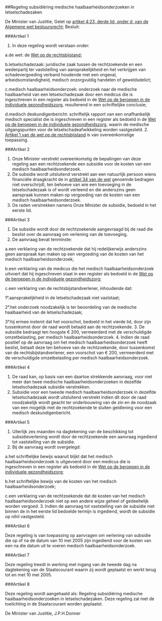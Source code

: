 <meta http-equiv='Content-Type' content='text/html; charset=utf-8' />

##Regeling subsidiëring medische haalbaarheidsonderzoeken in letselschadezaken

De Minister van Justitie,
Gelet op [artikel 4:23, derde lid, onder d, van de Algemene wet bestuursrecht](../../../../../../../../wet/algemene/wet/bestuursrecht/BWBR0005537/README.md);
Besluit:

###Artikel 1 

1. In deze regeling wordt verstaan onder:

a.de wet: de [Wet op de rechtsbijstand](../../../../../../../../wet/wet/op/de/rechtsbijstand/BWBR0006368/README.md);

b.letselschadezaak: juridische zaak tussen de rechtzoekende en een wederpartij ter vaststelling van aansprakelijkheid en het verkrijgen van schadevergoeding verband houdende met een ongeval, arbeidsomstandigheid, medisch onzorgvuldig handelen of geweldsdelict;

c.medisch haalbaarheidsonderzoek: onderzoek naar de medische haalbaarheid van een letselschadezaak door een medicus die is ingeschreven in een register als bedoeld in de [Wet op de beroepen in de individuele gezondheidszorg](../../../../../../../../wet/wet/op/de/beroepen/in/de/individuele/gezondheidszorg/BWBR0006251/README.md), resulterend in een schriftelijke conclusie;

d.medisch deskundigenbericht: schriftelijk rapport van een onafhankelijk medisch specialist die is ingeschreven in een register als bedoeld in de [Wet op de beroepen in de individuele gezondheidszorg](../../../../../../../../wet/wet/op/de/beroepen/in/de/individuele/gezondheidszorg/BWBR0006251/README.md), waarin de medische uitgangspunten voor de letselschadeafwikkeling worden vastgesteld.
2. [Artikel 1 van de wet op de rechtsbijstand](../../../../../../../../wet/wet/op/de/rechtsbijstand/BWBR0006368/README.md) is van overeenkomstige toepassing.

###Artikel 2 

1. Onze Minister verstrekt overeenkomstig de bepalingen van deze regeling aan een rechtzoekende een subsidie voor de kosten van een medisch haalbaarheidsonderzoek.
2. De subsidie wordt uitsluitend verstrekt aan een natuurlijk persoon wiens financiële draagkracht de in [artikel 34 van de wet](../../../../../../../../wet/wet/op/de/rechtsbijstand/BWBR0006368/README.md) genoemde bedragen niet overschrijdt, ten behoeve van wie een toevoeging in de letselschadezaak is of wordt verleend en die anderszins geen aanspraak kunnen maken op vergoeding van de kosten van een medisch haalbaarheidsonderzoek.
3. De raden verstrekken namens Onze Minister de subsidie, bedoeld in het eerste lid.

###Artikel 3 

1. De subsidie wordt door de rechtzoekende aangevraagd bij de raad die beslist over de aanvraag om verlening van de toevoeging.
2. De aanvraag bevat tenminste:

a.een verklaring van de rechtzoekende dat hij redelijkerwijs anderszins geen aanspraak kan maken op een vergoeding van de kosten van het medisch haalbaarheidsonderzoek;

b.een verklaring van de medicus die het medisch haalbaarheidsonderzoek uitvoert dat hij ingeschreven staat in een register als bedoeld in de [Wet op de beroepen in de individuele gezondheidszorg](../../../../../../../../wet/wet/op/de/beroepen/in/de/individuele/gezondheidszorg/BWBR0006251/README.md);

c.een verklaring van de rechtsbijstandverlener, inhoudende dat:

1°.aansprakelijkheid in de letselschadezaak niet vaststaat;

2°.het onderzoek noodzakelijk is ter beoordeling van de medische haalbaarheid van de letselschadezaak;

3°.hij ermee instemt dat het voorschot, bedoeld in het vierde lid, door zijn tussenkomst door de raad wordt betaald aan de rechtzoekende.
3. De subsidie bedraagt ten hoogste € 200, vermeerderd met de verschuldigde omzetbelasting, per medisch haalbaarheidsonderzoek.
4. Indien de raad positief op de aanvraag om het medisch haalbaarheidsonderzoek heeft beslist, betaalt deze ten behoeve van de rechtzoekende, door tussenkomst van de rechtsbijstandverlener, een voorschot van € 200, vermeerderd met de verschuldigde omzetbelasting per medisch haalbaarheidsonderzoek.

###Artikel 4 

1. De raad kan, op basis van een daartoe strekkende aanvraag, voor niet meer dan twee medische haalbaarheidsonderzoeken in dezelfde letselschadezaak subsidie verstrekken.
2. Subsidie voor een tweede medisch haalbaarheidsonderzoek in dezelfde letselschadezaak wordt uitsluitend verstrekt indien dit door de raad noodzakelijk wordt geacht ter onderbouwing van de zin en de noodzaak van een mogelijk met de rechtzoekende te sluiten geldlening voor een medisch deskundigenbericht.

###Artikel 5 

1. Uiterlijk zes maanden na dagtekening van de beschikking tot subsidieverlening wordt door de rechtzoekende een aanvraag ingediend tot vaststelling van de subsidie.
2. Bij de aanvraag wordt overgelegd:

a.het schriftelijke bewijs waaruit blijkt dat het medisch haalbaarheidsonderzoek is uitgevoerd door een medicus die is ingeschreven in een register als bedoeld in de [Wet op de beroepen in de individuele gezondheidszorg](../../../../../../../../wet/wet/op/de/beroepen/in/de/individuele/gezondheidszorg/BWBR0006251/README.md);

b.het schriftelijke bewijs van de kosten van het medisch haalbaarheidsonderzoek;

c.een verklaring van de rechtzoekende dat de kosten van het medisch haalbaarheidsonderzoek niet op een andere wijze geheel of gedeeltelijk worden vergoed.
3. Indien de aanvraag tot vaststelling van de subsidie niet binnen de in het eerste lid bedoelde termijn is ingediend, wordt de subsidie op nihil vastgesteld.

###Artikel 6 

Deze regeling is van toepassing op aanvragen om verlening van subsidie die op of na de datum van 10 mei 2005 zijn ingediend voor de kosten van een na die datum uit te voeren medisch haalbaarheidsonderzoek.

###Artikel 7 

Deze regeling treedt in werking met ingang van de tweede dag na dagtekening van de Staatscourant waarin zij wordt geplaatst en werkt terug tot en met 10 mei 2005.

###Artikel 8 

Deze regeling wordt aangehaald als: Regeling subsidiëring medische haalbaarheidsonderzoeken in letselschadezaken.
Deze regeling zal met de toelichting in de Staatscourant worden geplaatst.

De 
Minister van Justitie, 
J.P.H.Donner
